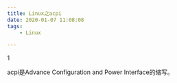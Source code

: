 ```yaml
---
title: Linux之acpi
date: 2020-01-07 11:08:08
tags:
	- Linux

---
```


1

acpi是Advance Configuration and Power Interface的缩写。

